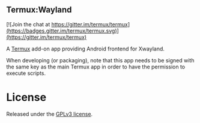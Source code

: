 Termux:Wayland
-------------
[![Join the chat at https://gitter.im/termux/termux](https://badges.gitter.im/termux/termux.svg)](https://gitter.im/termux/termux)

A [Termux](https://termux.com) add-on app providing Android frontend for Xwayland.

When developing (or packaging), note that this app needs to be signed with the same key as the main Termux app in order to have the permission to execute scripts.

License
=======
Released under the [GPLv3 license](https://www.gnu.org/licenses/gpl-3.0.html).
